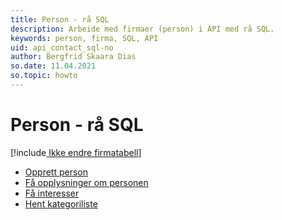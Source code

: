 ```yaml
---
title: Person - rå SQL
description: Arbeide med firmaer (person) i API med rå SQL.
keywords: person, firma, SQL, API
uid: api_contact_sql-no
author: Bergfrid Skaara Dias
so.date: 11.04.2021
so.topic: howto
---
```


# Person - rå SQL

[!include[ Ikke endre firmatabell](../../../includes/warn-company-table.md)]

* [Opprett person][1]
* [Få opplysninger om personen][2]
* [Få interesser][3]
* [Hent kategoriliste][4]

<!-- Referenced links -->
[1]: create-contact-sql.md
[2]: get-contact-details-sql.md
[3]: get-interests-sql.md
[4]: get-catlist-sql.md
